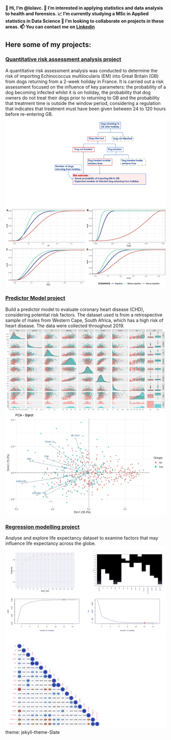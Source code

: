 **👋 Hi, I’m @lolavc.
👀 I’m interested in applying statistics and data analysis to health and forensics.
📈 I’m currently studying a MSc in Applied statistics in Data Science
🔭 I’m looking to collaborate on projects in these areas.
📫 You can contact me on [Linkedin](www.in/loliett-valdes-castillo-3a1801254)**

## Here some of my projects:

### [Quantitative risk assessment analysis project](https://github.com/lolavc/risk_analysis)
A quantitative risk assessment analysis was conducted to determine the risk of importing Echinococcus multilocularis (EM) into Great Britain (GB) from dogs returning from a 2-week holiday in France. It is carried out a risk assessment focused on the influence of key parameters: the probability of a dog becoming infected whilst it is on holiday, the probability that dog owners do not treat their dogs prior to returning to GB and the probability that treatment time is outside the window period, considering a regulation that indicates that treatment must have been given between 24 to 120 hours before re-entering GB.
![](https://github.com/lolavc/lolavc.github.io/blob/main/img/imag_risk/Slide2.png)
![](https://github.com/lolavc/lolavc.github.io/blob/main/img/imag_risk/PlotAllChg.png)

### [Predictor Model project](https://github.com/lolavc/predictor_model)
Build a predictor model to evaluate coronary heart disease (CHD), considering potential risk factors. 
The dataset used is from a retrospective sample of males from Western Cape, South Africa, which has a high risk of heart disease. 
The data were collected throughout 2019.
![](https://github.com/lolavc/lolavc.github.io/blob/main/img/img_multivar/LinearCorrelation.jpg)
![](https://github.com/lolavc/lolavc.github.io/blob/main/img/img_multivar/Biplot.jpg)

### [Regression modelling project](https://github.com/lolavc/modelling)
Analyse and explore life expectancy dataset to examine factors that may influence life expectancy across the globe.
![](https://github.com/lolavc/lolavc.github.io/blob/main/img/imag_modelling/%E2%80%8EStepwiseGraph.%E2%80%8E001.png)
![](https://github.com/lolavc/lolavc.github.io/blob/main/img/imag_modelling/%E2%80%8ECorrelationMatrix.%E2%80%8E001.png)
theme: jekyll-theme-Slate
